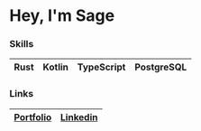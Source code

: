 # Hey, I'm Sage
### Skills
| Rust | Kotlin | TypeScript | PostgreSQL |
|-|-|-|-|

### Links

| <a href="https://api.sages.dev/">Portfolio</a> | <a href="https://www.linkedin.com/in/jamfactoryinc/">Linkedin</a> |
|-|-|
